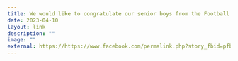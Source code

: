 ```yaml
---
title: We would like to congratulate our senior boys from the Football Team
date: 2023-04-10
layout: link
description: ""
image: ""
external: https://https://www.facebook.com/permalink.php?story_fbid=pfbid0TAqjW87EQtdTg4qD4vYf31LCFENWXgf23mEM2wBkcJCXrJMRFywXctGwKpejHfLtl&id=100063501596910&__cft__[0]=AZWQciL7UHsGp8pvow01u6eCYM0BSMRq09YOI1xdOgw8Nv_e_PfvEhVNh3uzO1mvnz6P3f9okWsM4mcezqhy7ovmNdUIaxgJR6yxtOJ9or6HQe0vGmGHFarBany4AkU8AUs9Nn5c8TpdygApilYLMcJHabzRgZkqg5iMJ4iUb0md5lZE8uPP762lzKP7Vc7t_8qr7BeV9hKv-wxA_V3d0Gxc&__tn__=%2CO%2CP-R
---
```


